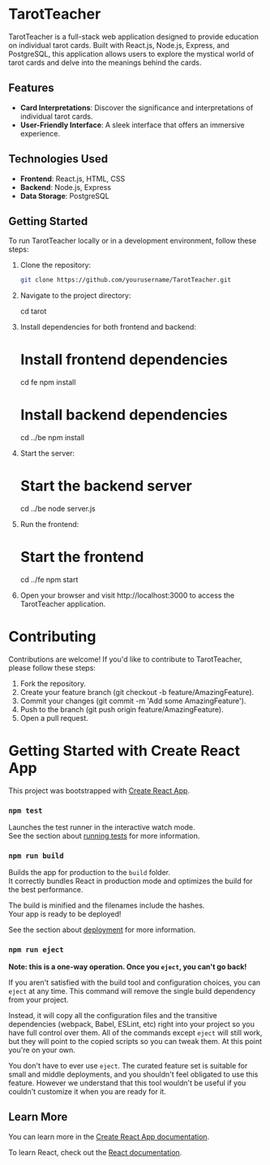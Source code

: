 # TarotTeacher

TarotTeacher is a full-stack web application designed to provide education on individual tarot cards. Built with React.js, Node.js, Express, and PostgreSQL, this application allows users to explore the mystical world of tarot cards and delve into the meanings behind the cards.

## Features

- **Card Interpretations**: Discover the significance and interpretations of individual tarot cards.
- **User-Friendly Interface**: A sleek interface that offers an immersive experience.

## Technologies Used

- **Frontend**: React.js, HTML, CSS
- **Backend**: Node.js, Express
- **Data Storage**: PostgreSQL

## Getting Started

To run TarotTeacher locally or in a development environment, follow these steps:

1. Clone the repository:

   ```bash
   git clone https://github.com/yourusername/TarotTeacher.git

   ```

2. Navigate to the project directory:

   cd tarot

3. Install dependencies for both frontend and backend:

   # Install frontend dependencies

   cd fe
   npm install

   # Install backend dependencies

   cd ../be
   npm install

4. Start the server:

    # Start the backend server

    cd ../be
    node server.js

5. Run the frontend:

    # Start the frontend

    cd ../fe
    npm start

6. Open your browser and visit http://localhost:3000 to access the TarotTeacher application.


# Contributing

Contributions are welcome! If you'd like to contribute to TarotTeacher, please follow these steps:

1. Fork the repository.
2. Create your feature branch (git checkout -b feature/AmazingFeature).
3. Commit your changes (git commit -m 'Add some AmazingFeature').
4. Push to the branch (git push origin feature/AmazingFeature).
5. Open a pull request.


# Getting Started with Create React App

This project was bootstrapped with [Create React App](https://github.com/facebook/create-react-app).


### `npm test`

Launches the test runner in the interactive watch mode.\
See the section about [running tests](https://facebook.github.io/create-react-app/docs/running-tests) for more information.

### `npm run build`

Builds the app for production to the `build` folder.\
It correctly bundles React in production mode and optimizes the build for the best performance.

The build is minified and the filenames include the hashes.\
Your app is ready to be deployed!

See the section about [deployment](https://facebook.github.io/create-react-app/docs/deployment) for more information.

### `npm run eject`

**Note: this is a one-way operation. Once you `eject`, you can't go back!**

If you aren't satisfied with the build tool and configuration choices, you can `eject` at any time. This command will remove the single build dependency from your project.

Instead, it will copy all the configuration files and the transitive dependencies (webpack, Babel, ESLint, etc) right into your project so you have full control over them. All of the commands except `eject` will still work, but they will point to the copied scripts so you can tweak them. At this point you're on your own.

You don't have to ever use `eject`. The curated feature set is suitable for small and middle deployments, and you shouldn't feel obligated to use this feature. However we understand that this tool wouldn't be useful if you couldn't customize it when you are ready for it.

## Learn More

You can learn more in the [Create React App documentation](https://facebook.github.io/create-react-app/docs/getting-started).

To learn React, check out the [React documentation](https://reactjs.org/).